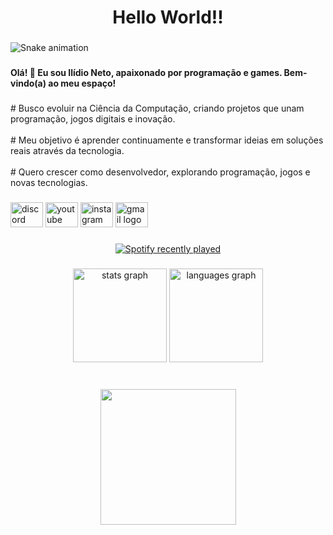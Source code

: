 <h1 align="center">Hello World!!</h1>

###

<img src="https://raw.githubusercontent.com/ilidio83/ilidio83/output/snake.svg" alt="Snake animation" />

###

<h4 align="left">Olá! 👾 Eu sou Ilídio Neto, apaixonado por programação e games. Bem-vindo(a) ao meu espaço!</h4>

###

<p align="left"># Busco evoluir na Ciência da Computação, criando projetos que unam programação, jogos digitais e inovação.<br><br># Meu objetivo é aprender continuamente e transformar ideias em soluções reais através da tecnologia.<br><br># Quero crescer como desenvolvedor, explorando programação, jogos e novas tecnologias.</p>

###

<div align="left">
  <img src="https://raw.githubusercontent.com/maurodesouza/profile-readme-generator/master/src/assets/icons/social/discord/default.svg" width="52" height="40" alt="discord logo"  />
  <img src="https://raw.githubusercontent.com/maurodesouza/profile-readme-generator/master/src/assets/icons/social/youtube/default.svg" width="52" height="40" alt="youtube logo"  />
  <img src="https://raw.githubusercontent.com/maurodesouza/profile-readme-generator/master/src/assets/icons/social/instagram/default.svg" width="52" height="40" alt="instagram logo"  />
  <img src="https://raw.githubusercontent.com/maurodesouza/profile-readme-generator/master/src/assets/icons/social/gmail/default.svg" width="52" height="40" alt="gmail logo"  />
</div>

###

<div align="center">
  <a href="https://open.spotify.com/user/ilidioneto">
    <img src="https://spotify-recently-played-readme.vercel.app/api?user=ilidioneto&count=10&unique=true" alt="Spotify recently played"  />
  </a>
</div>

###

<div align="center">
  <img src="https://github-readme-stats.vercel.app/api?username=ilidio83&hide_title=false&hide_rank=false&show_icons=true&include_all_commits=true&count_private=true&disable_animations=false&theme=dracula&locale=en&hide_border=false&order=1" height="150" alt="stats graph"  />
  <img src="https://github-readme-stats.vercel.app/api/top-langs?username=ilidio83&locale=en&hide_title=false&layout=compact&card_width=320&langs_count=5&theme=dracula&hide_border=false&order=2" height="150" alt="languages graph"  />
</div>

###

<br clear="both">

<div align="center">
  <img height="217" src="https://share.google/images/qj0ST84V11aFMgTij"  />
</div>

###
